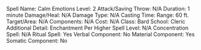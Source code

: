 
Spell Name: Calm Emotions
Level: 2
Attack/Saving Throw: N/A
Duration: 1 minute
Damage/Heal: N/A
Damage Type: N/A
Casting Time: 
Range: 60 ft.
Target/Area: N/A
Components: N/A
Cost: N/A
Class: Bard
School:  Cleric
Additional Detail: Enchantment
Per Higher Spell Level: N/A
Concentration Spell: N/A
Ritual Spell: Yes
Verbal Component: No
Material Component: Yes
Somatic Component: No
